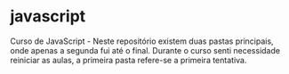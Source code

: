 # javascript
Curso de JavaScript - Neste repositório existem duas pastas principais, onde apenas a segunda fui até o final. Durante o curso senti necessidade reiniciar as aulas, a primeira pasta refere-se a primeira tentativa.

